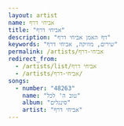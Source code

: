 ```yaml
---
layout: artist
name: אביחי דרף
title: "אביחי דרף"
description: "דף האמן אביחי דרף"
keywords: "שירים, מוזיקה, אביחי דרף"
permalink: /artists/אביחי-דרף
redirect_from:
  - /artists/list/אביחי דרף
  - /artists/אביחי-דרף/
songs:
  - number: "48263"
    name: "טוב ה' לכל"
    album: "סינגלים"
    artist: "אביחי דרף"
---
```

